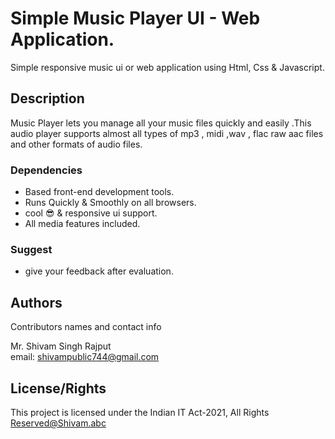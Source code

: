 # Simple Music Player UI - Web Application.

Simple responsive music ui or web application using Html, Css &amp; Javascript.

## Description 

Music Player lets you manage all your music files quickly and easily .This audio player supports almost all types of mp3 , midi ,wav , flac raw aac files and other formats of audio files.

### Dependencies 

* Based front-end development tools.
* Runs Quickly & Smoothly on all browsers.
* cool 😎 & responsive ui support.
* All media features included.

### Suggest

* give your feedback after evaluation.

## Authors

Contributors names and contact info

Mr. Shivam Singh Rajput  
email: shivampublic744@gmail.com

## License/Rights

This project is licensed under the Indian IT Act-2021, All Rights Reserved@Shivam.abc
